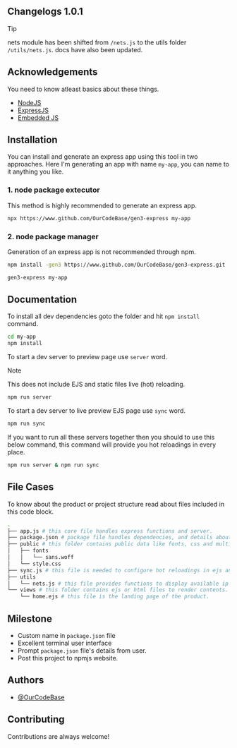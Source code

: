 ## Changelogs 1.0.1

> [!TIP]
> nets module has been shifted from `/nets.js` to the utils folder `/utils/nets.js`.
> docs have also been updated.

## Acknowledgements
You need to know atleast basics about these things.
 - [NodeJS](https://nodejs.org/docs/latest/api/)
 - [ExpressJS](https://expressjs.com/en/5x/api.html)
 - [Embedded JS](https://ejs.co/)
 
## Installation
You can install and generate an express app using this tool in two approaches. Here I'm generating an app with name `my-app`, you can name to it anything you like.

### 1. node package extecutor
This method is highly recommended to generate an express app.
```bash
npx https://www.github.com/OurCodeBase/gen3-express my-app
```


### 2. node package manager
Generation of an express app is not recommended through npm.
```bash
npm install -gen3 https://www.github.com/OurCodeBase/gen3-express.git
```
```bash
gen3-express my-app
```

## Documentation
To install all dev dependencies goto the folder and hit `npm install` command.
```bash
cd my-app
npm install
```
To start a dev server to preview page use `server` word.
> [!NOTE]  
> This does not include EJS and static files live (hot) reloading.
```bash
npm run server
```
To start a dev server to live preview EJS page use `sync` word.
```bash
npm run sync
```
If you want to run all these servers together then you should to use this below command, this command will provide you hot reloadings in every place.
```bash
npm run server & npm run sync
```

## File Cases
To know about the product or project structure read about files included in this code block.

```bash
.
├── app.js # this core file handles express functions and server.
├── package.json # package file handles dependencies, and details about the product.
├── public # this folder contains public data like fonts, css and multimedia.
│   ├── fonts
│   │   └── sans.woff
│   └── style.css
├── sync.js # this file is needed to configure hot reloadings in ejs and static files.
├── utils
│   └── nets.js # this file provides functions to display available ip addresses on your network.
└── views # this folder contains ejs or html files to render contents.
    └── home.ejs # this file is the landing page of the product.
```

## Milestone

- Custom name in `package.json` file
- Excellent terminal user interface
- Prompt `package.json` file's details from user.
- Post this project to npmjs website.

## Authors
- [@OurCodeBase](https://www.github.com/OurCodeBase)

## Contributing
Contributions are always welcome!

